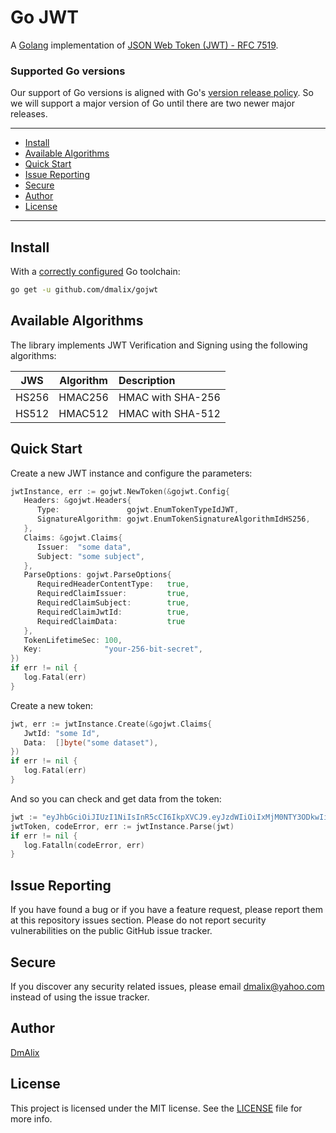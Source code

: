 # Go JWT

A [Golang](http://golang.org) implementation of [JSON Web Token (JWT) - RFC 7519](https://tools.ietf.org/html/rfc7519).

### Supported Go versions

Our support of Go versions is aligned with Go's [version release policy](https://golang.org/doc/devel/release#policy).
So we will support a major version of Go until there are two newer major releases.

---

* [Install](#install)
* [Available Algorithms](#available-algorithms)
* [Quick Start](#quick-start)
* [Issue Reporting](#issue-reporting)
* [Secure](#secure)
* [Author](#author)
* [License](#license)

---

## Install

With a [correctly configured](https://golang.org/doc/install#testing) Go toolchain:

```sh
go get -u github.com/dmalix/gojwt
```

## Available Algorithms

The library implements JWT Verification and Signing using the following algorithms:

| JWS | Algorithm | Description |
| :-------------: | :-------------: | :----- |
| HS256 | HMAC256 | HMAC with SHA-256 |
| HS512 | HMAC512 | HMAC with SHA-512 |

## Quick Start

Create a new JWT instance and configure the parameters:

```go
jwtInstance, err := gojwt.NewToken(&gojwt.Config{
   Headers: &gojwt.Headers{
      Type:               gojwt.EnumTokenTypeIdJWT,
      SignatureAlgorithm: gojwt.EnumTokenSignatureAlgorithmIdHS256,   
   },
   Claims: &gojwt.Claims{
      Issuer:  "some data",
      Subject: "some subject",
   },
   ParseOptions: gojwt.ParseOptions{
      RequiredHeaderContentType:   true,
      RequiredClaimIssuer:         true,
      RequiredClaimSubject:        true,
      RequiredClaimJwtId:          true,
      RequiredClaimData:           true
   },
   TokenLifetimeSec: 100,
   Key:              "your-256-bit-secret",
})
if err != nil {
   log.Fatal(err)
}
```

Create a new token:

```go
jwt, err := jwtInstance.Create(&gojwt.Claims{
   JwtId: "some Id",
   Data:  []byte("some dataset"),
})
if err != nil {
   log.Fatal(err)
}
```

And so you can check and get data from the token:

```go
jwt := "eyJhbGciOiJIUzI1NiIsInR5cCI6IkpXVCJ9.eyJzdWIiOiIxMjM0NTY3ODkwIiwibmFtZSI6IkpvaG4gRG9lIiwiaWF0IjoxNTE2MjM5MDIyfQ.SflKxwRJSMeKKF2QT4fwpMeJf36POk6yJV_adQssw5c"
jwtToken, codeError, err := jwtInstance.Parse(jwt)
if err != nil {
   log.Fatalln(codeError, err)
}
```

## Issue Reporting
If you have found a bug or if you have a feature request, please report them at this repository issues section. Please do not report security vulnerabilities on the public GitHub issue tracker.

## Secure
If you discover any security related issues, please email [dmalix@yahoo.com](mailto:dmalix@yahoo.com) instead of using the issue tracker.

## Author
[DmAlix](mailto:dmalix@yahoo.com)

## License
This project is licensed under the MIT license. See the [LICENSE](LICENSE) file for more info.
